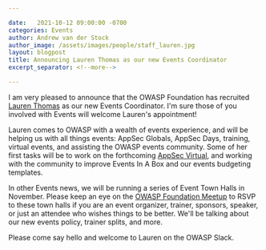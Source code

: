 ```yaml
---

date:   2021-10-12 09:00:00 -0700
categories: Events
author: Andrew van der Stock
author_image: /assets/images/people/staff_lauren.jpg
layout: blogpost
title: Announcing Lauren Thomas as our new Events Coordinator
excerpt_separator: <!--more-->

---
```


I am very pleased to announce that the OWASP Foundation has recruited [Lauren Thomas](https://www.linkedin.com/in/lauren-summerlin-thomas-52129587/) as our new Events Coordinator. I'm sure those of you involved with Events will welcome Lauren's appointment!

<!--more-->

Lauren comes to OWASP with a wealth of events experience, and will be helping us with all things events: AppSec Globals, AppSec Days, training, virtual events, and assisting the OWASP events community. Some of her first tasks will be to work on the forthcoming [AppSec Virtual](https://usa.globalappsec.org/), and working with the community to improve Events In A Box and our events budgeting templates.

In other Events news, we will be running a series of Event Town Halls in November. Please keep an eye on the [OWASP Foundation Meetup](https://www.meetup.com/owaspfoundation/) to RSVP to these town halls if you are an event organizer, trainer,  sponsors, speaker, or just an attendee who wishes things to be better. We'll be talking about our new events policy, trainer splits, and more.

Please come say hello and welcome to Lauren on the OWASP Slack.
